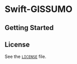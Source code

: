 # Swift-GISSUMO

## Getting Started

## License
See the [`LICENSE`](https://github.com/abreis/swift-gissumo/blob/master/LICENSE) file.
